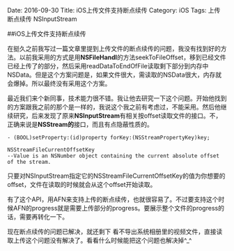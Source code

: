 Date: 2016-09-30
Title: iOS上传文件支持断点续传
Category: iOS
Tags: 上传 断点续传 NSInputStream

##iOS上传文件支持断点续传

在挺久之前我写过一篇文章里提到上传文件的断点续传的问题，我没有找到好的方法。以前我采用的方式是用**NSFileHandl**的方法seekToFileOffset，移到已经文件已经上传了的部分，然后采用readDataToEndOfFile读取剩下部分到内存中NSData。但是这个方案问题是，如果文件很大，需读取的NSData很大，内存就会爆掉。所以最终没有采用这个方案。


最近我们来个新同事，技术能力很不错。我让他去研究一下这个问题。开始他找到的方案跟我之前的那个是一样的，我说这个我之前有考虑过，不能采用。然后他继续研究，后来发现了原来**NSInputStream**有相关按offset读取文件的接口。不，正确来说是**NSStream的**接口，而且有点隐蔽性质的。


`````
- (BOOL)setProperty:(id)property forKey:(NSStreamPropertyKey)key;

NSStreamFileCurrentOffsetKey
--Value is an NSNumber object containing the current absolute offset of the stream.

`````

只要对NSInputStream指定它的NSStreamFileCurrentOffsetKey的值为你想要的offset，文件在读取的时候就会从这个offset开始读取。

有了这个API，用AFN来支持上传的断点续传，也就很容易了。不过要支持这个时候AFN的progress就是需要上传部分的progress。要展示整个文件的progress的话，需要再转化一下。

现在断点续传的问题已解决，就还剩下 看不导出系统相册里的视频文件，直接读取上传这个问题没有解决了。看看什么时候能把这个问题也解决掉^_^